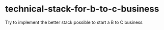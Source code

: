# technical-stack-for-b-to-c-business
Try to implement the better stack possible to start a B to C business

